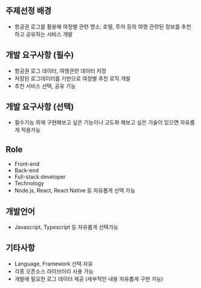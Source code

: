 ## 주제선정 배경
- 항공권 로그를 활용해 여정별 관련 명소, 호텔, 투어 등의 여행 관련된 정보를 추천하고 공유하는   서비스 개발
## 개발 요구사항 (필수)
- 항공권 로그 데이터, 여행관련 데이터 저장
- 저장된 로그데이터를 기반으로 여정별 추천 로직 개발
- 추천 서비스 선택, 공유 기능
## 개발 요구사항 (선택)
- 필수기능 외에 구현해보고 싶은 기능이나 고도화 해보고 싶은 기술이 있으면 자유롭게 적용가능
## Role
- Front-end
- Back-end
- Full-stack developer
- Technology
- Node.js, React, React Native 등 자유롭게 선택 가능
## 개발언어
- Javascript,  Typescript 등 자유롭게 선택가능
## 기타사항
- Language, Framework 선택 자유
- 각종 오픈소스 라이브러리 사용 가능
- 개발에 필요한 로그 데이터 제공 (세부적인 내용 자유롭게 구현 가능)
